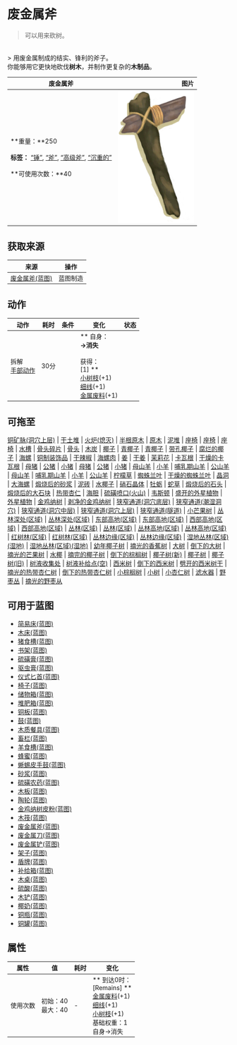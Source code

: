 # 废金属斧  
> 可以用来砍树。  
<br>  
> 用废金属制成的结实、锋利的斧子。<br>你能够用它更快地砍伐<b>树木</b>，并制作更复杂的<b>木制品</b>。  
  
  废金属斧  |   图片   
 ----  |  ----:   
 **重量：**250<br><br>**标签：**	[“锤”](tag_Hammer.md), [“斧”](tag_Axe.md), [“高级斧”](tag_AxeAdv.md), [“沉重的”](tag_Heavy.md)<br><br>**可使用次数：**40  |  <img decoding="async" src="Sprite/ScrapAxe.png" href="a.md" style="max-width:300px;max-height:300px;">   
  
## 获取来源  
来源  |  操作  
----  |  ----  
[废金属斧(蓝图)](Bp_ScrapAxe.md)  |  蓝图制造  
## 动作  
动作  |  耗时  |  条件  |  变化  |  状态  
----  |  ----  |  ----  |  ----  |  ----  
拆解<br>[手部动作](HandAction.md)  |  30分  |    |  ** 自身：**<br>→消失<br><br>** 获得： **<br>** [1] **<br>  [小树枝](Sticks.md)(+1)<br>  [细线](CordFiber.md)(+1)<br>  [金属废料](MetalScrap.md)(+1)<br>  |    
## 可拖至  
[铜矿脉(洞穴上层)](CopperVein.md) | [干土堆](DirtPile.md) | [火炉(熄灭)](StoveExtinguished.md) | [半根原木](HalfLog.md) | [原木](Log.md) | [泥堆](MudPile.md) | [座椅](Seat.md) | [座椅](SeatPlaced.md) | [座椅](SeatPlaced.md) | [水槽](WateringTrough.md) | [骨头碎片](BoneSplinters.md) | [骨头](Bones.md) | [木炭](Charcoal.md) | [椰子](Coconut.md) | [青椰子](CoconutHusked.md) | [青椰子](CoconutHusked.md) | [带孔椰子](CoconutPerforated.md) | [腐烂的椰子](CoconutRotten.md) | [海螺](Conch.md) | [铜制装饰品](CopperDecoration_Mold.md) | [干辣椒](ChiliesDried.md) | [海螺肉](ConchMeat.md) | [姜](Ginger.md) | [干姜](GingerDried.md) | [茉莉花](JasmineFlowers.md) | [卡瓦根](KavaRoot.md) | [干燥的卡瓦根](KavaRootDried.md) | [母猪](BoarEnclosureFemale.md) | [公猪](BoarEnclosureMale.md) | [小猪](BoarEnclosurePiglet.md) | [母猪](BoarTiedFemale.md) | [公猪](BoarTiedMale.md) | [小猪](BoarTiedPiglet.md) | [母山羊](GoatEnclosureFemale.md) | [小羊](GoatEnclosureKid.md) | [哺乳期山羊](GoatEnclosureLactating.md) | [公山羊](GoatEnclosureMale.md) | [母山羊](GoatTiedFemale.md) | [哺乳期山羊](GoatTiedFemaleLactating.md) | [小羊](GoatTiedKid.md) | [公山羊](GoatTiedMale.md) | [柠檬草](LemongrassStalks.md) | [蜘蛛兰叶](SpiderLilyLeaves.md) | [干燥的蜘蛛兰叶](SpiderLilyLeavesDried.md) | [晶洞](Geode.md) | [大海螺](GiantConch.md) | [煅烧后的砂浆](MortarBurnt.md) | [泥砖](MudBrick.md) | [水椰子](NipaFruit.md) | [硝石晶体](NiterCrystals.md) | [牡蛎](Oyster.md) | [蛇草](SnakeGrass.md) | [煅烧后的石头](StoneBurnt.md) | [煅烧后的大石块](StoneHeavyBurnt.md) | [热带杏仁](TropicalAlmonds.md) | [海胆](Urchin.md) | [硫磺喷口(火山)](VentBrimstone.md) | [韦斯顿](Weston.md) | [盛开的外星植物](AlienGrowth.md) | [外星植物](AlienGrowthCleared.md) | [金鸡纳树](CinchonaTree.md) | [剥净的金鸡纳树](CinchonaTreeCleared.md) | [狭窄通道(洞穴底层)](CrystalChamberEntranceClosed.md) | [狭窄通道(潮湿洞穴)](DarkCaveCaveEntranceClosed.md) | [狭窄通道(洞穴中层)](DarkChamberCaveEntranceClosed.md) | [狭窄通道(洞穴上层)](FloodedChamberEntranceClosed.md) | [狭窄通道(隧道)](HighChamberEntranceClosed.md) | [小芒果树](MangoTreeYoung.md) | [丛林深处(区域)](DeepJungle.md) | [丛林深处(区域)](DeepJungle.md) | [东部高地(区域)](HighlandsEastern.md) | [东部高地(区域)](HighlandsEastern.md) | [西部高地(区域)](HighlandsWestern.md) | [西部高地(区域)](HighlandsWestern.md) | [丛林(区域)](Jungle.md) | [丛林(区域)](Jungle.md) | [丛林高地(区域)](JungleHighlands.md) | [丛林高地(区域)](JungleHighlands.md) | [红树林(区域)](Mangroves.md) | [红树林(区域)](Mangroves.md) | [丛林边缘(区域)](Outskirts.md) | [丛林边缘(区域)](Outskirts.md) | [湿地丛林(区域)(湿地)](Wetlands.md) | [湿地丛林(区域)(湿地)](Wetlands.md) | [幼年椰子树](PalmTreeYoung.md) | [摘光的香蕉树](BananaTreeCleared.md) | [大树](LargeTree.md) | [倒下的大树](LargeTreeFelled.md) | [摘光的芒果树](MangoTreeCleared.md) | [水椰](NipaPalm.md) | [摘完的椰子树](PalmTreeCleared.md) | [倒下的棕榈树](PalmTreeFelled.md) | [椰子树(新)](PalmTreeNew.md) | [椰子树](PalmTreeNewMultiEventOld.md) | [椰子树(旧)](PalmTreeOld.md) | [树液收集处](PalmTreeSapStation.md) | [树液补给点(空)](PalmTreeSapStationEmpty.md) | [西米树](SagoPalm.md) | [倒下的西米树](SagoPalmFelled.md) | [劈开的西米树干](SagoSplitLog.md) | [摘光的热带杏仁树](TropicalAlmondTreeCleared.md) | [倒下的热带杏仁树](TropicalAlmondTreeFelled.md) | [小棕榈树](SmallPalm.md) | [小树](SmallTree.md) | [小杏仁树](TropicalAlmondTreeYoung.md) | [滤水器](WaterFilter.md) | [野枣丛](WildJujube.md) | [摘光的野枣从](WildJujubeCleared.md)  
## 可用于蓝图  
- [简易床(蓝图)](Bp_BedRustic.md)  
- [木床(蓝图)](Bp_BedWooden.md)  
- [猪食槽(蓝图)](Bp_BoarFeeder.md)  
- [书架(蓝图)](Bp_Bookshelf.md)  
- [硫磺膏(蓝图)](Bp_BrimstoneGel.md)  
- [驱虫膏(蓝图)](Bp_BugRepellent.md)  
- [仪式匕首(蓝图)](Bp_CeremonialDagger.md)  
- [椅子(蓝图)](Bp_Chair.md)  
- [储物箱(蓝图)](Bp_Chest.md)  
- [堆肥箱(蓝图)](Bp_CompostBin.md)  
- [铜板(蓝图)](Bp_CopperSheet.md)  
- [鼓(蓝图)](Bp_Drum.md)  
- [木质餐具(蓝图)](Bp_EatingUtensilsWooden.md)  
- [畜栏(蓝图)](Bp_Enclosure.md)  
- [羊食槽(蓝图)](Bp_GoatFeeder.md)  
- [蜂蜜(蓝图)](Bp_Honey.md)  
- [蜥蜴皮手鼓(蓝图)](Bp_LizardDrum.md)  
- [砂浆(蓝图)](Bp_Mortar.md)  
- [硫磺农药(蓝图)](Bp_PesticideBrimstone.md)  
- [木板(蓝图)](Bp_Planks.md)  
- [陶轮(蓝图)](Bp_PotteryWheel.md)  
- [金鸡纳树皮粉(蓝图)](Bp_Quinine.md)  
- [木筏(蓝图)](Bp_Raft.md)  
- [废金属斧(蓝图)](Bp_ScrapAxe.md)  
- [废金属刀(蓝图)](Bp_ScrapKnife.md)  
- [废金属铲(蓝图)](Bp_ScrapShovel.md)  
- [架子(蓝图)](Bp_Shelf.md)  
- [盾牌(蓝图)](Bp_Shield.md)  
- [补给箱(蓝图)](Bp_SupplyChest.md)  
- [木桌(蓝图)](Bp_Table.md)  
- [硫酸(蓝图)](Bp_Vitriol.md)  
- [木铲(蓝图)](Bp_WoodenShovel.md)  
- [椰奶(蓝图)](Bp_CoconutMilk.md)  
- [铜瓶(蓝图)](Bp_CopperBottle.md)  
- [铜罐(蓝图)](Bp_CopperJar.md)  
  
  
## 属性   
属性  |  值  |  耗时  |  变化  
----  |  ----  |  ----  |  ----  
使用次数  |  初始：40<br>最大：40  |  -  |  ** 到达0时： **<br>** [Remains] **<br>  [金属废料](MetalScrap.md)(+1)<br>  [细线](CordFiber.md)(+1)<br>  [小树枝](Sticks.md)(+1)<br>基础权重：1<br>自身→消失  


<script>document.title="废金属斧 - 卡牌生存百科 Card Survival Wiki";</script>